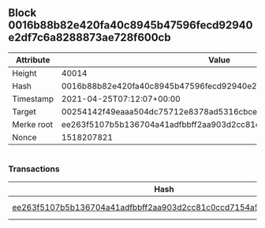 ## Block 0016b88b82e420fa40c8945b47596fecd92940e2df7c6a8288873ae728f600cb

Attribute | Value
--- | ---
Height | 40014
Hash | 0016b88b82e420fa40c8945b47596fecd92940e2df7c6a8288873ae728f600cb
Timestamp | 2021-04-25T07:12:07+00:00
Target | 00254142f49eaaa504dc75712e8378ad5316cbcead634704b3734b6271167cc4
Merke root | ee263f5107b5b136704a41adfbbff2aa903d2cc81c0ccd7154a5acad5f906a86
Nonce | 1518207821

```

```

### Transactions

Hash | Amount
--- | ---
[ee263f5107b5b136704a41adfbbff2aa903d2cc81c0ccd7154a5acad5f906a86](ee263f5107b5b136704a41adfbbff2aa903d2cc81c0ccd7154a5acad5f906a86.md) | 10.00000000 SKEPTI 
